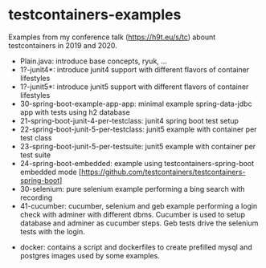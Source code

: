 # testcontainers-examples
Examples from my conference talk (https://h9t.eu/s/tc) abount testcontainers in 2019 and 2020.


+ Plain.java: introduce base concepts, ryuk, ...
+ 1?-junit4*: introduce junit4 support with different flavors of container lifestyles  
+ 1?-junit5*: introduce junit5 support with different flavors of container lifestyles
+ 30-spring-boot-example-app-app: minimal example spring-data-jdbc app with tests using h2 database 
+ 21-spring-boot-junit-4-per-testclass: junit4 spring boot test setup 
+ 22-spring-boot-junit-5-per-testclass: junit5 example with container per test class
+ 23-spring-boot-junit-5-per-testsuite: junit5 example with container per test suite
+ 24-spring-boot-embedded: example using testcontainers-spring-boot embedded mode [https://github.com/testcontainers/testcontainers-spring-boot]
+ 30-selenium: pure selenium example performing a bing search with recording
+ 41-cucumber: cucumber, selenium and geb example performing a login check with 
adminer with different dbms. Cucumber is used to setup database and 
adminer as cucumber steps. Geb tests drive the selenium tests with the login.
* docker: contains a script and dockerfiles to create prefilled mysql and postgres images used by some examples. 